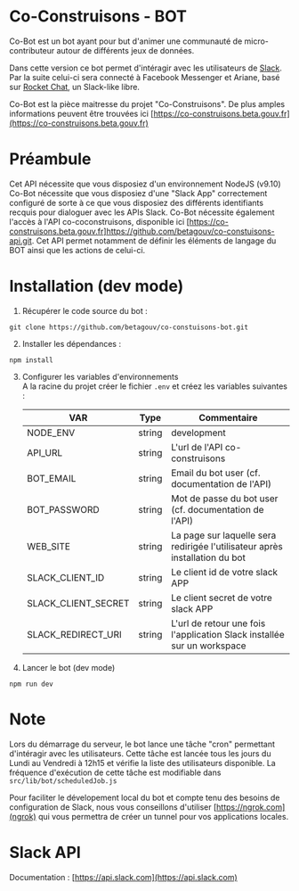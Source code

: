 # Co-Construisons - BOT

Co-Bot est un bot ayant pour but d'animer une communauté de micro-contributeur autour de différents jeux de données.

Dans cette version ce bot permet d'intéragir avec les utilisateurs de [Slack](www.slack.com). Par la suite celui-ci sera connecté à Facebook Messenger et Ariane, basé sur [Rocket Chat](rocket.chat), un Slack-like libre.

Co-Bot est la pièce maitresse du projet "Co-Construisons". De plus amples informations peuvent être trouvées ici [https://co-construisons.beta.gouv.fr](https://co-construisons.beta.gouv.fr)

# Préambule

Cet API nécessite que vous disposiez d'un environnement NodeJS (v9.10)
Co-Bot nécessite que vous disposiez d'une "Slack App" correctement configuré de sorte à ce que vous disposiez des différents identifiants recquis pour dialoguer avec les APIs Slack.
Co-Bot nécessite également l'accès à l'API co-coconstruisons, disponible ici [https://co-construisons.beta.gouv.fr]https://github.com/betagouv/co-constuisons-api.git. Cet API permet notamment de définir les éléments de langage du BOT ainsi que les actions de celui-ci.

# Installation (dev mode)

1. Récupérer le code source du bot :
```
git clone https://github.com/betagouv/co-constuisons-bot.git
```

2. Installer les dépendances :
```
npm install
```

3. Configurer les variables d'environnements  
A la racine du projet créer le fichier ```.env``` et créez les variables suivantes :

	| VAR                     | Type           | Commentaire                                                             			|
	| ----------------------- |----------------| -----------------------------------------------------------------------------|
	| NODE_ENV        				| string         | development|production																									 			|
	| API_URL                 | string         | L'url de l'API co-construisons                                          			|
	| BOT_EMAIL               | string         | Email du bot user (cf. documentation de l'API)																|
	| BOT_PASSWORD            | string         | Mot de passe du bot user (cf. documentation de l'API)                   			|
	| WEB_SITE				        | string         | La page sur laquelle sera redirigée l'utilisateur après installation du bot	|		
	| SLACK_CLIENT_ID         | string         | Le client id de votre slack APP                                         			|
	| SLACK_CLIENT_SECRET     | string         | Le client secret de votre slack APP                                     			|
	| SLACK_REDIRECT_URI      | string         | L'url de retour une fois l'application Slack installée sur un workspace 			|

4. Lancer le bot (dev mode)

```
npm run dev
```

# Note
Lors du démarrage du serveur, le bot lance une tâche "cron" permettant d'intéragir avec les utilisateurs. Cette tâche est lancée tous les jours du Lundi au Vendredi à 12h15 et vérifie la liste des utilisateurs disponible. La fréquence d'exécution de cette tâche est modifiable dans `src/lib/bot/scheduledJob.js`

Pour faciliter le dévelopement local du bot et compte tenu des besoins de configuration de Slack, nous vous conseillons d'utiliser [https://ngrok.com](ngrok) qui vous permettra de créer un tunnel pour vos applications locales.

# Slack API
Documentation : [https://api.slack.com](https://api.slack.com)